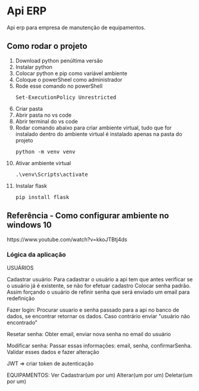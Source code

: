 <h1>Api ERP</h1>
Api erp para empresa de manutenção de equipamentos.

<h2>Como rodar o projeto</h2>

<ol>
	<li>Download python penúltima versão</li>
	<li>Instalar python</li>
	<li>Colocar python e pip como variável ambiente</li>
	<li>Coloque o powerSheel como administrador</li>
	<li>Rode esse comando no powerShell</li>
	<pre>Set-ExecutionPolicy Unrestricted</pre>
	<li>Criar pasta</li>
	<li>Abrir pasta no vs code</li>
	<li>Abrir terminal do vs code</li>
	<li>Rodar comando abaixo para criar ambiente virtual, tudo que for instalado dentro do ambiente virtual é instalado apenas na pasta do projeto</li>
	<pre>python -m venv venv</pre>
	<li>Ativar ambiente virtual</li>
	<pre>.\venv\Scripts\activate</pre>
	<li>Instalar flask</li>
	<pre>pip install flask</pre>
</ol>

<h2>Referência - Como configurar ambiente no windows 10</h2>
https://www.youtube.com/watch?v=kkoJTBtj4ds


<h3>Lógica da aplicação</h3>

USUÁRIOS

Cadastrar usuário:
	Para cadastrar o usuário a api tem que antes verificar se o usuário já é existente, se não for efetuar cadastro
	Colocar senha padrão. Assim forçando o usuário de refinir senha que será enviado um email para redefinição 

Fazer login:
	Procurar usuario e senha passado para a api no banco de dados, se encontrar retornar os dados. Caso contrário enviar "usuário não encontrado"

Resetar senha:
	Obter email, enviar nova senha no email do usuário

Modificar senha:
	Passar essas informações: email, senha, confirmarSenha. Validar esses dados e fazer alteração

JWT => criar token de autenticação


EQUIPAMENTOS:
Ver
Cadastrar(um por um)
Alterar(um por um)
Deletar(um por um)
